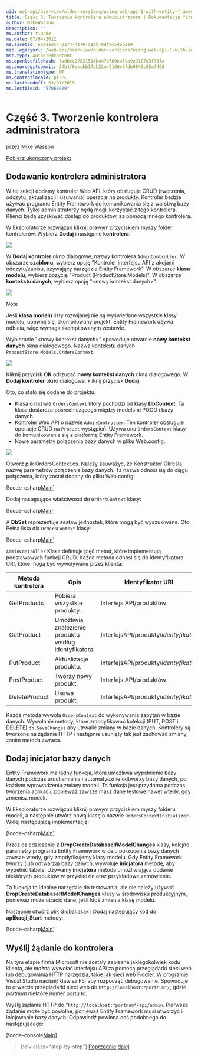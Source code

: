 ```yaml
---
uid: web-api/overview/older-versions/using-web-api-1-with-entity-framework-5/using-web-api-with-entity-framework-part-3
title: Część 3. Tworzenie kontrolera administratora | Dokumentacja firmy Microsoft
author: MikeWasson
description: ''
ms.author: riande
ms.date: 07/04/2012
ms.assetid: 6b9ae3c4-0274-4170-a1bb-9df9c546b2a9
msc.legacyurl: /web-api/overview/older-versions/using-web-api-1-with-entity-framework-5/using-web-api-with-entity-framework-part-3
msc.type: authoredcontent
ms.openlocfilehash: 7ad0ec27021514b447e569e479a9e9127e3f75fa
ms.sourcegitcommit: 24b1f6decbb17bb22a45166e5fdb0845c65af498
ms.translationtype: MT
ms.contentlocale: pl-PL
ms.lasthandoff: 03/01/2019
ms.locfileid: "57069920"
---
```

<a name="part-3-creating-an-admin-controller"></a>Część 3. Tworzenie kontrolera administratora
====================
przez [Mike Wasson](https://github.com/MikeWasson)

[Pobierz ukończony projekt](http://code.msdn.microsoft.com/ASP-NET-Web-API-with-afa30545)

## <a name="add-an-admin-controller"></a>Dodawanie kontrolera administratora

W tej sekcji dodamy kontroler Web API, który obsługuje CRUD (tworzenia, odczytu, aktualizacji i usuwania) operacje na produkty. Kontroler będzie używać programu Entity Framework do komunikowania się z warstwą bazy danych. Tylko administratorzy będą mogli korzystać z tego kontrolera. Klienci będą uzyskiwać dostęp do produktów, za pomocą innego kontrolera.

W Eksploratorze rozwiązań kliknij prawym przyciskiem myszy folder kontrolerów. Wybierz **Dodaj** i następnie **kontrolera**.

![](using-web-api-with-entity-framework-part-3/_static/image1.png)

W **Dodaj kontroler** okno dialogowe, nazwy kontrolera `AdminController`. W obszarze **szablonu**, wybierz opcję &quot;Kontroler interfejsu API z akcjami odczytu/zapisu, używający narzędzia Entity Framework&quot;. W obszarze **klasa modelu**, wybierz pozycję "Product (ProductStore.Models)". W obszarze **kontekstu danych**, wybierz opcję "&lt;nowy kontekst danych&gt;".

![](using-web-api-with-entity-framework-part-3/_static/image2.png)

> [!NOTE]
> Jeśli **klasa modelu** listy rozwijanej nie są wyświetlane wszystkie klasy modelu, upewnij się, skompilowany projekt. Entity Framework używa odbicia, więc wymaga skompilowanym zestawie.


Wybieranie "&lt;nowy kontekst danych&gt;" spowoduje otwarcie **nowy kontekst danych** okna dialogowego. Nazwa kontekstu danych `ProductStore.Models.OrdersContext`.

![](using-web-api-with-entity-framework-part-3/_static/image3.png)

Kliknij przycisk **OK** odrzucać **nowy kontekst danych** okna dialogowego. W **Dodaj kontroler** okno dialogowe, kliknij przycisk **Dodaj**.

Oto, co stało się dodane do projektu:

- Klasa o nazwie `OrdersContext` który pochodzi od klasy **DbContext**. Ta klasa dostarcza pośredniczącego między modelami POCO i bazy danych.
- Kontroler Web API o nazwie `AdminController`. Ten kontroler obsługuje operacje CRUD na `Product` wystąpień. Używa ona `OrdersContext` klasy do komunikowania się z platformą Entity Framework.
- Nowe parametry połączenia bazy danych w pliku Web.config.

![](using-web-api-with-entity-framework-part-3/_static/image4.png)

Otwórz plik OrdersContext.cs. Należy zauważyć, że Konstruktor Określa nazwę parametrów połączenia bazy danych. Ta nazwa odnosi się do ciągu połączenia, który został dodany do pliku Web.config.

[!code-csharp[Main](using-web-api-with-entity-framework-part-3/samples/sample1.cs)]

Dodaj następujące właściwości do `OrdersContext` klasy:

[!code-csharp[Main](using-web-api-with-entity-framework-part-3/samples/sample2.cs)]

A **DbSet** reprezentuje zestaw jednostek, które mogą być wyszukiwane. Oto Pełna lista dla `OrdersContext` klasy:

[!code-csharp[Main](using-web-api-with-entity-framework-part-3/samples/sample3.cs)]

`AdminController` Klasa definiuje pięć metod, które implementują podstawowych funkcji CRUD. Każda metoda odnosi się do identyfikatora URI, które mogą być wywoływane przez klienta:

| Metoda kontrolera | Opis | Identyfikator URI | Metoda HTTP |
| --- | --- | --- | --- |
| GetProducts | Pobiera wszystkie produkty. | Interfejs API/produktów | GET |
| GetProduct | Umożliwia znalezienie produktu według identyfikatora. | InterfejsAPI/produkty/*identyfikator* | GET |
| PutProduct | Aktualizacje produktu. | InterfejsAPI/produkty/*identyfikator* | PUT |
| PostProduct | Tworzy nowy produkt. | Interfejs API/produktów | POST |
| DeleteProduct | Usuwa produkt. | InterfejsAPI/produkty/*identyfikator* | DELETE |

Każda metoda wywoła `OrdersContext` do wykonywania zapytań w bazie danych. Wywołanie metody, które zmodyfikować kolekcji (PUT, POST i DELETE) `db.SaveChanges` aby utrwalić zmiany w bazie danych. Kontrolery są tworzone na żądanie HTTP i następnie usunięty tak jest zachować zmiany, zanim metoda zwraca.

## <a name="add-a-database-initializer"></a>Dodaj inicjator bazy danych

Entity Framework ma ładny funkcja, która umożliwia wypełnienie bazy danych podczas uruchamiania i automatycznie odtworzy bazy danych, po każdym wprowadzeniu zmiany modeli. Ta funkcja jest przydatna podczas tworzenia aplikacji, ponieważ zawsze masz dane testowe nawet wtedy, gdy zmienisz modeli.

W Eksploratorze rozwiązań kliknij prawym przyciskiem myszy folderu modeli, a następnie utwórz nową klasę o nazwie `OrdersContextInitializer`. Wklej następującą implementacją:

[!code-csharp[Main](using-web-api-with-entity-framework-part-3/samples/sample4.cs)]

Przez dziedziczenie z **DropCreateDatabaseIfModelChanges** klasy, kolejne parametry programu Entity Framework w celu porzucenia bazy danych zawsze wtedy, gdy zmodyfikujemy klasy modelu. Gdy Entity Framework tworzy (lub odtwarza) bazy danych, wywołuje **inicjatora** metodę, aby wypełnić tabele. Używamy **inicjatora** metoda umożliwiająca dodanie niektórych produktów w przykładzie oraz przykładowe zamówienie.

Ta funkcja to idealne narzędzie do testowania, ale nie należy używać **DropCreateDatabaseIfModelChanges** klasy w środowisku produkcyjnym, ponieważ może utracić dane, jeśli ktoś zmienia klasę modelu.

Następnie otwórz plik Global.asax i Dodaj następujący kod do **aplikacji\_Start** metody:

[!code-csharp[Main](using-web-api-with-entity-framework-part-3/samples/sample5.cs)]

## <a name="send-a-request-to-the-controller"></a>Wyślij żądanie do kontrolera

Na tym etapie firma Microsoft nie zostały zapisane jakiegokolwiek kodu klienta, ale można wywołać interfejsu API za pomocą przeglądarki sieci web lub debugowania HTTP narzędzia, takie jak sieci web [Fiddler](http://www.fiddler2.com/fiddler2/). W programie Visual Studio naciśnij klawisz F5, aby rozpocząć debugowanie. Spowoduje to otwarcie przeglądarki sieci web do `http://localhost:*portnum*/`, gdzie *portnum* niektóre numer portu to.

Wyślij żądanie HTTP do "`http://localhost:*portnum*/api/admin`. Pierwsze żądanie może być powolne, ponieważ Entify Framework musi utworzyć i Inicjowanie bazy danych. Odpowiedź powinna coś podobnego do następującego:

[!code-console[Main](using-web-api-with-entity-framework-part-3/samples/sample6.cmd)]

> [!div class="step-by-step"]
> [Poprzednie](using-web-api-with-entity-framework-part-2.md)
> [dalej](using-web-api-with-entity-framework-part-4.md)

